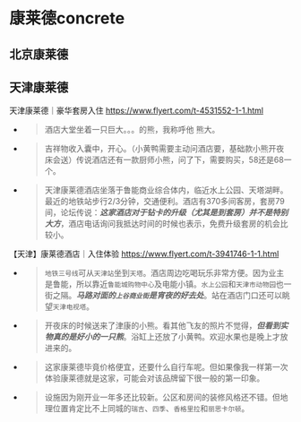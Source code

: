 
# 康莱德concrete

## 北京康莱德

## 天津康莱德

天津康莱德｜豪华套房入住 https://www.flyert.com/t-4531552-1-1.html
- > 酒店大堂坐着一只巨大。。。的熊，我称呼他 熊大。
- > 吉祥物收入囊中，开心。（小黄鸭需要主动问酒店要，基础款小熊开夜床会送）传说酒店还有一款厨师小熊，问了下，需要购买，58还是68一个。
- > 天津康莱德酒店坐落于鲁能商业综合体内，临近水上公园、天塔湖畔。最近的地铁站步行2/3分钟，交通便利。酒店有370多间客房，套房79间，论坛传说：***这家酒店对于钻卡的升级（尤其是到套房）并不是特别大方***，酒店电话询问我抵达时间的时候也表示，免费升级套房的机会比较小。

【天津】康莱德酒店｜入住体验 https://www.flyert.com/t-3941746-1-1.html
- > `地铁三号线`可从`天津站`坐到`天塔`。酒店周边吃喝玩乐非常方便。因为业主是鲁能，所以靠近`鲁能城购物中心`及电能小镇。`水上公园`和`天津市动物园`也一街之隔。***马路对面的`上谷商业街`是宵夜的好去处***。站在酒店门口还可以眺望`天津电视塔`。
- > 开夜床的时候送来了津康的小熊。看其他飞友的照片不觉得，***但看到实物真的是好小的一只熊***。浴缸上还放了小黄鸭。欢迎水果也是晚上才放进来的。
- > 这家康莱德毕竟价格便宜，还要什么自行车呢。但如果像我一样第一次体验康莱德就是这家，可能会对该品牌留下很一般的第一印象。
- > 设施因为刚开业一年多还比较新。公区和房间的装修风格还不错。但地理位置肯定比不上同城的`瑞吉`、`四季`、`香格里拉`和`丽思卡尔顿`。
